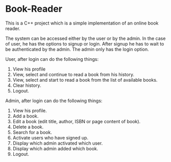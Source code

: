 # Book-Reader

This is a C++ project which is a simple implementation of an online book reader.

The system can be accessed either by the user or by the admin. In the case of user, he has the options to signup or login. After signup he has to wait to be authenticated by the admin. The admin only has the login option.

User, after login can do the following things:
1. View his profile
2. View, select and continue to read a book from his history.
3. View, select and start to read a book from the list of available books.
4. Clear history.
5. Logout.

Admin, after login can do the following things:
1. View his profile.
2. Add a book.
3. Edit a book (edit title, author, ISBN or page content of book).
4. Delete a book.
5. Search for a book.
6. Activate users who have signed up.
7. Display which admin activated which user.
8. Display which admin added which book.
9. Logout.
